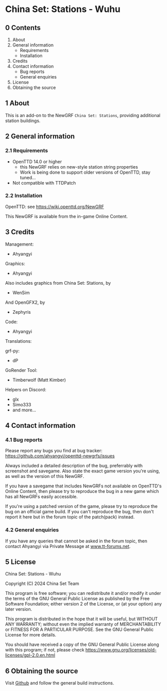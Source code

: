 # China Set: Stations - Wuhu


## 0 Contents

1. About
2. General information
    - Requirements
    - Installation
3. Credits
4. Contact information
    - Bug reports
    - General enquiries
5. License
6. Obtaining the source


## 1 About

This is an add-on to the NewGRF `China Set: Stations`, providing additional station buildings.

## 2 General information

### 2.1 Requirements

- OpenTTD 14.0 or higher
    * this NewGRF relies on new-style station string properties
    * Work is being done to support older versions of OpenTTD, stay tuned...
- Not compatible with TTDPatch


### 2.2 Installation

OpenTTD:
see https://wiki.openttd.org/NewGRF
  
This NewGRF is available from the in-game Online Content.

## 3 Credits

Management:
- Ahyangyi

Graphics:
- Ahyangyi

Also includes graphics from China Set: Stations, by
- WenSim

And OpenGFX2, by
- Zephyris

Code:
- Ahyangyi

Translations:

grf-py:
- dP

GoRender Tool:
- Timberwolf (Matt Kimber)

Helpers on Discord:
- glx
- Simo333
- and more...

## 4 Contact information
### 4.1 Bug reports

Please report any bugs you find at
  bug tracker: https://github.com/ahyangyi/openttd-newgrfs/issues

Always included a detailed description of the bug, preferrably with
screenshot and savegame. Also state the exact game version you're using,
as well as the version of this NewGRF.

If you have a savegame that includes NewGRFs not available on OpenTTD's
Online Content, then please try to reproduce the bug in a new game
which has all NewGRFs easily accessible.

If you're using a patched version of the game, please try to reproduce
the bug on an official game build. If you can't reproduce the bug, then
don't report it here but in the forum topic of the patch(pack) instead.

### 4.2 General enquiries

If you have any queries that cannot be asked in the forum topic, then
contact Ahyangyi via Private Message at www.tt-forums.net.


## 5 License

China Set: Stations - Wuhu

Copyright (C) 2024 China Set Team

This program is free software; you can redistribute it and/or modify
it under the terms of the GNU General Public License as published by
the Free Software Foundation; either version 2 of the License, or
(at your option) any later version.

This program is distributed in the hope that it will be useful,
but WITHOUT ANY WARRANTY; without even the implied warranty of
MERCHANTABILITY or FITNESS FOR A PARTICULAR PURPOSE.  See the
GNU General Public License for more details.

You should have received a copy of the GNU General Public License along
with this program; if not, please check 
https://www.gnu.org/licenses/old-licenses/gpl-2.0.en.html


## 6 Obtaining the source
Visit [Github](https://github.com/OpenTTD-China-Set/China-Set-Stations-Wuhu) and follow the general build instructions.

